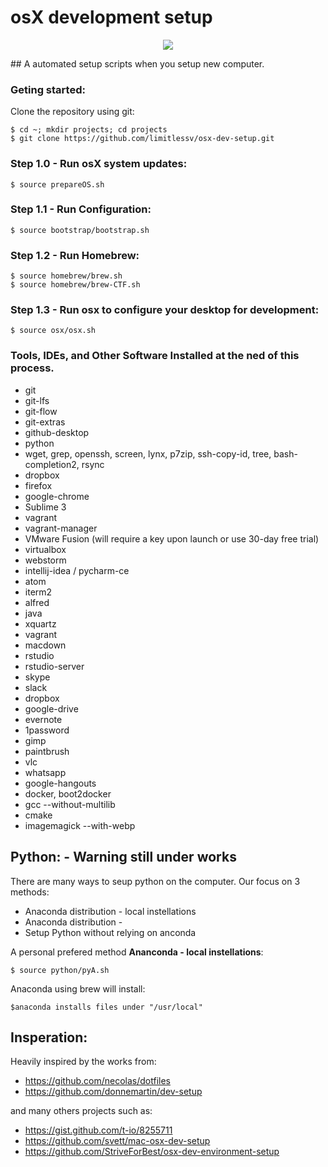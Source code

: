 # osX development setup
<p align="center">
<img src="http://www.limitlessv.com/wp-content/uploads/2015/06/logo-alt-300x200.png" />
</p>
## A automated setup scripts when you setup new computer.

### Geting started:

Clone the repository using git:
 
	$ cd ~; mkdir projects; cd projects
	$ git clone https://github.com/limitlessv/osx-dev-setup.git

### Step 1.0 - Run osX system updates:

    $ source prepareOS.sh

### Step 1.1 - Run Configuration:

    $ source bootstrap/bootstrap.sh

### Step 1.2 - Run Homebrew:

    $ source homebrew/brew.sh
    $ source homebrew/brew-CTF.sh

### Step 1.3 - Run osx to configure your desktop for development:

    $ source osx/osx.sh

### Tools, IDEs, and Other Software Installed at the ned of this process.
* git
* git-lfs
* git-flow
* git-extras
* github-desktop
* python
* wget, grep, openssh, screen, lynx, p7zip, ssh-copy-id, tree, bash-completion2, rsync
* dropbox
* firefox
* google-chrome
* Sublime 3
* vagrant
* vagrant-manager
* VMware Fusion (will require a key upon launch or use 30-day free trial)
* virtualbox
* webstorm
* intellij-idea / pycharm-ce
* atom
* iterm2
* alfred
* java
* xquartz
* vagrant
* macdown
* rstudio
* rstudio-server
* skype
* slack
* dropbox
* google-drive
* evernote
* 1password
* gimp
* paintbrush
* vlc
* whatsapp
* google-hangouts
* docker, boot2docker
* gcc --without-multilib
* cmake
* imagemagick --with-webp


## Python: - Warning still under works
There are many ways to seup python on the computer.
Our focus on 3 methods:

* Anaconda distribution - local instellations
* Anaconda distribution - 
* Setup Python without relying on anconda

A personal prefered method **Ananconda - local instellations**:

    $ source python/pyA.sh

Anaconda using brew will install:

    $anaconda installs files under "/usr/local"

## Insperation:


Heavily inspired by the works from:

* https://github.com/necolas/dotfiles
* https://github.com/donnemartin/dev-setup

and many others projects such as:
* https://gist.github.com/t-io/8255711
* https://github.com/svett/mac-osx-dev-setup
* https://github.com/StriveForBest/osx-dev-environment-setup